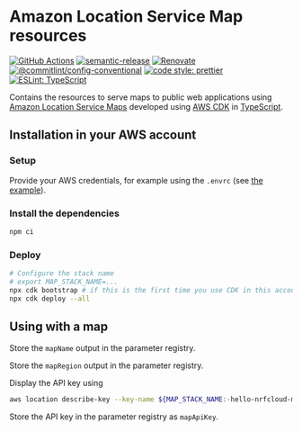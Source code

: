 # Amazon Location Service Map resources

[![GitHub Actions](https://github.com/hello-nrfcloud/aws-map/workflows/Test%20and%20Release/badge.svg)](https://github.com/hello-nrfcloud/aws-map/actions/workflows/test-and-release.yaml)
[![semantic-release](https://img.shields.io/badge/%20%20%F0%9F%93%A6%F0%9F%9A%80-semantic--release-e10079.svg)](https://github.com/semantic-release/semantic-release)
[![Renovate](https://img.shields.io/badge/renovate-enabled-brightgreen.svg)](https://renovatebot.com)
[![@commitlint/config-conventional](https://img.shields.io/badge/%40commitlint-config--conventional-brightgreen)](https://github.com/conventional-changelog/commitlint/tree/master/@commitlint/config-conventional)
[![code style: prettier](https://img.shields.io/badge/code_style-prettier-ff69b4.svg)](https://github.com/prettier/prettier/)
[![ESLint: TypeScript](https://img.shields.io/badge/ESLint-TypeScript-blue.svg)](https://github.com/typescript-eslint/typescript-eslint)

Contains the resources to serve maps to public web applications using
[Amazon Location Service Maps](https://docs.aws.amazon.com/location/latest/developerguide/map-concepts.html)
developed using [AWS CDK](https://aws.amazon.com/cdk) in
[TypeScript](https://www.typescriptlang.org/).

## Installation in your AWS account

### Setup

Provide your AWS credentials, for example using the `.envrc` (see
[the example](.envrc.example)).

### Install the dependencies

```bash
npm ci
```

### Deploy

```bash
# Configure the stack name
# export MAP_STACK_NAME=...
npx cdk bootstrap # if this is the first time you use CDK in this account
npx cdk deploy --all
```

## Using with a map

Store the `mapName` output in the parameter registry.

Store the `mapRegion` output in the parameter registry.

Display the API key using

```bash
aws location describe-key --key-name ${MAP_STACK_NAME:-hello-nrfcloud-map}-apiKey | jq '.Key'
```

Store the API key in the parameter registry as `mapApiKey`.

